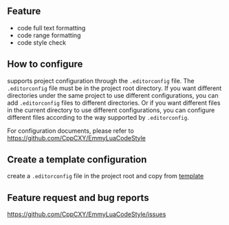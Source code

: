 ## Feature
* code full text formatting
* code range formatting
* code style check 

## How to configure
supports project configuration through the `.editorconfig` file. The `.editorconfig` file must be in the project root directory.
If you want different directories under the same project to use different configurations, you can add `.editorconfig` files to different directories.
Or if you want different files in the current directory to use different configurations, you can configure different files according to the way supported by `.editorconfig`.

For configuration documents, please refer to https://github.com/CppCXY/EmmyLuaCodeStyle

## Create a template configuration
create a `.editorconfig` file in the project root and copy from [template](https://github.com/CppCXY/EmmyLuaCodeStyle/blob/master/lua.template.editorconfig)

## Feature request and bug reports
https://github.com/CppCXY/EmmyLuaCodeStyle/issues